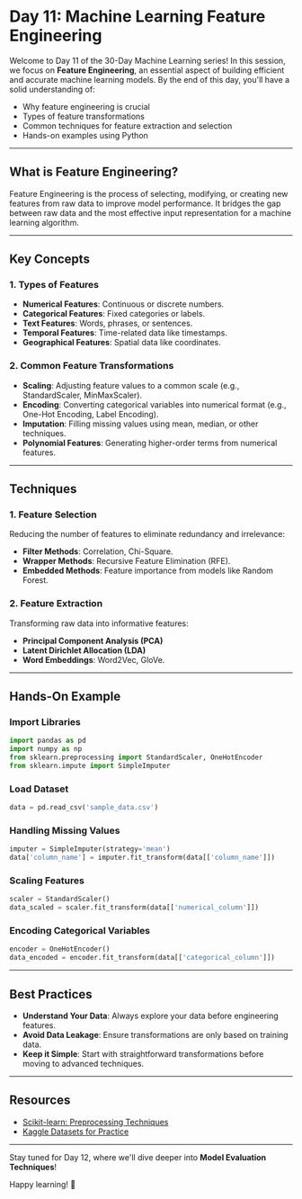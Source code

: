 # Day 11: Machine Learning Feature Engineering

Welcome to Day 11 of the 30-Day Machine Learning series! In this session, we focus on **Feature Engineering**, an essential aspect of building efficient and accurate machine learning models. By the end of this day, you'll have a solid understanding of:

- Why feature engineering is crucial
- Types of feature transformations
- Common techniques for feature extraction and selection
- Hands-on examples using Python

---

## What is Feature Engineering?
Feature Engineering is the process of selecting, modifying, or creating new features from raw data to improve model performance. It bridges the gap between raw data and the most effective input representation for a machine learning algorithm.

---

## Key Concepts

### 1. Types of Features
- **Numerical Features**: Continuous or discrete numbers.
- **Categorical Features**: Fixed categories or labels.
- **Text Features**: Words, phrases, or sentences.
- **Temporal Features**: Time-related data like timestamps.
- **Geographical Features**: Spatial data like coordinates.

### 2. Common Feature Transformations
- **Scaling**: Adjusting feature values to a common scale (e.g., StandardScaler, MinMaxScaler).
- **Encoding**: Converting categorical variables into numerical format (e.g., One-Hot Encoding, Label Encoding).
- **Imputation**: Filling missing values using mean, median, or other techniques.
- **Polynomial Features**: Generating higher-order terms from numerical features.

---

## Techniques

### 1. Feature Selection
Reducing the number of features to eliminate redundancy and irrelevance:
- **Filter Methods**: Correlation, Chi-Square.
- **Wrapper Methods**: Recursive Feature Elimination (RFE).
- **Embedded Methods**: Feature importance from models like Random Forest.

### 2. Feature Extraction
Transforming raw data into informative features:
- **Principal Component Analysis (PCA)**
- **Latent Dirichlet Allocation (LDA)**
- **Word Embeddings**: Word2Vec, GloVe.

---

## Hands-On Example

### Import Libraries
```python
import pandas as pd
import numpy as np
from sklearn.preprocessing import StandardScaler, OneHotEncoder
from sklearn.impute import SimpleImputer
```

### Load Dataset
```python
data = pd.read_csv('sample_data.csv')
```

### Handling Missing Values
```python
imputer = SimpleImputer(strategy='mean')
data['column_name'] = imputer.fit_transform(data[['column_name']])
```

### Scaling Features
```python
scaler = StandardScaler()
data_scaled = scaler.fit_transform(data[['numerical_column']])
```

### Encoding Categorical Variables
```python
encoder = OneHotEncoder()
data_encoded = encoder.fit_transform(data[['categorical_column']])
```

---

## Best Practices
- **Understand Your Data**: Always explore your data before engineering features.
- **Avoid Data Leakage**: Ensure transformations are only based on training data.
- **Keep it Simple**: Start with straightforward transformations before moving to advanced techniques.

---

## Resources
- [Scikit-learn: Preprocessing Techniques](https://scikit-learn.org/stable/modules/preprocessing.html)
- [Kaggle Datasets for Practice](https://www.kaggle.com/datasets)

---

Stay tuned for Day 12, where we'll dive deeper into **Model Evaluation Techniques**!

Happy learning! 🚀
